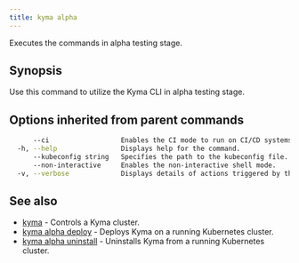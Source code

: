 ```yaml
---
title: kyma alpha
---
```


Executes the commands in alpha testing stage.

## Synopsis

Use this command to utilize the Kyma CLI in alpha testing stage.

## Options inherited from parent commands

```bash
      --ci                  Enables the CI mode to run on CI/CD systems. It avoids any user interaction (e.g. no dialog prompts) and ensures that logs are formatted properly in log files (e.g. no spinners for CLI steps).
  -h, --help                Displays help for the command.
      --kubeconfig string   Specifies the path to the kubeconfig file. By default, Kyma CLI uses the KUBECONFIG environment variable or "/$HOME/.kube/config" if the variable is not set.
      --non-interactive     Enables the non-interactive shell mode.
  -v, --verbose             Displays details of actions triggered by the command.
```

## See also

* [kyma](#kyma-kyma)	 - Controls a Kyma cluster.
* [kyma alpha deploy](#kyma-alpha-deploy-kyma-alpha-deploy)	 - Deploys Kyma on a running Kubernetes cluster.
* [kyma alpha uninstall](#kyma-alpha-uninstall-kyma-alpha-uninstall)	 - Uninstalls Kyma from a running Kubernetes cluster.


